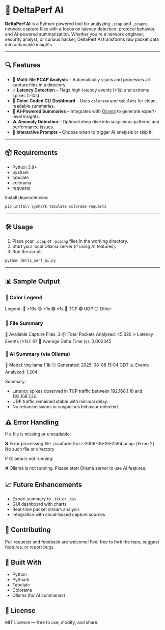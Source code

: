 # 🚀 DeltaPerf AI

**DeltaPerf AI** is a Python-powered tool for analyzing `.pcap` and `.pcapng` network capture files with a focus on latency detection, protocol behavior, and AI-powered summarization. Whether you're a network engineer, security analyst, or curious hacker, DeltaPerf AI transforms raw packet data into actionable insights.

---

## 🔍 Features

- 📁 **Multi-file PCAP Analysis** – Automatically scans and processes all capture files in a directory.
- 🔥 **Latency Detection** – Flags high-latency events (>1s) and extreme spikes (>10s).
- 🎨 **Color-Coded CLI Dashboard** – Uses `colorama` and `tabulate` for clean, readable summaries.
- 🤖 **AI-Powered Summaries** – Integrates with [Ollama](https://ollama.com) to generate expert-level insights.
- ⚠️ **Anomaly Detection** – Optional deep dive into suspicious patterns and performance issues.
- 🧠 **Interactive Prompts** – Choose when to trigger AI analysis or skip it.

---

## 📦 Requirements

- Python 3.8+
- pyshark
- tabulate
- colorama
- requests

Install dependencies:

```bash
pip install pyshark tabulate colorama requests
```

---

## 🛠️ Usage

1. Place your `.pcap` or `.pcapng` files in the working directory.
2. Start your local Ollama server (if using AI features).
3. Run the script:

```bash
python delta_perf_ai.py
```

---

## 📊 Sample Output

### 🎨 Color Legend

Legend: 🔴 >10s  🟡 >1s  🟢 ≤1s  🔵 TCP  🟣 UDP  ⚪ Other


### 📁 File Summary


📁 Available Capture Files: 3
📦 Total Packets Analyzed: 45,320
🔥 Latency Events (>1s): 87
🧮 Average Delta Time (s): 0.002345

### 🧠 AI Summary (via Ollama)

🤖 Model: tinyllama:1.1b
🕒 Generated: 2025-08-08 15:04 CDT
📊 Events Analyzed: 1,204

Summary:
- Latency spikes observed in TCP traffic between 192.168.1.10 and 192.168.1.20.
- UDP traffic remained stable with minimal delay.
- No retransmissions or suspicious behavior detected.

## ⚠️ Error Handling

If a file is missing or unreadable:

❌ Error processing file ./captures/fuzz-2006-06-26-2594.pcap: [Errno 2] No such file or directory

If Ollama is not running:

❌ Ollama is not running. Please start Ollama server to use AI features.

## 📈 Future Enhancements

- Export summary to `.txt` or `.csv`
- GUI dashboard with charts
- Real-time packet stream analysis
- Integration with cloud-based capture sources

## 🤝 Contributing

Pull requests and feedback are welcome! Feel free to fork the repo, suggest features, or report bugs.

## 🧠 Built With

- Python
- PyShark
- Tabulate
- Colorama
- Ollama (for AI summaries)

## 📜 License

MIT License — free to use, modify, and share.

